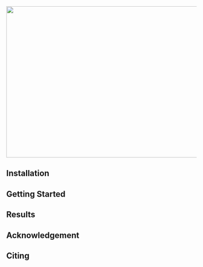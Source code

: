 <img src="https://github.com/gihyunkim/exploring_adversarial_examples_in_spectral_perspective/blob/main/imgs/fourier_attack.png" width="800" height="400">

## Installation

## Getting Started

## Results

## Acknowledgement

## Citing
